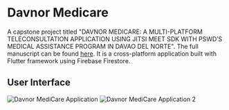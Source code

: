 # Davnor Medicare

A capstone project titled "DAVNOR MEDICARE: A MULTI-PLATFORM TELECONSULTATION APPLICATION USING JITSI MEET SDK WITH PSWD’S MEDICAL ASSISTANCE PROGRAM IN DAVAO DEL NORTE". The full manuscript can be found [here](https://drive.google.com/file/d/1vsADm_PvX_57evQXf8Vkbqx7lU0kDVte/view?usp=sharing). It is a cross-platform application built with Flutter framework using Firebase Firestore. 

## User Interface
![Davnor MediCare Application](https://user-images.githubusercontent.com/63276829/225886240-9ccec488-c6e4-42b6-95e9-3869ce53c3f0.png)
![Davnor MediCare Application 2](https://user-images.githubusercontent.com/63276829/225886266-a7674b47-ed34-417d-84f1-d395d52d5db4.png)
